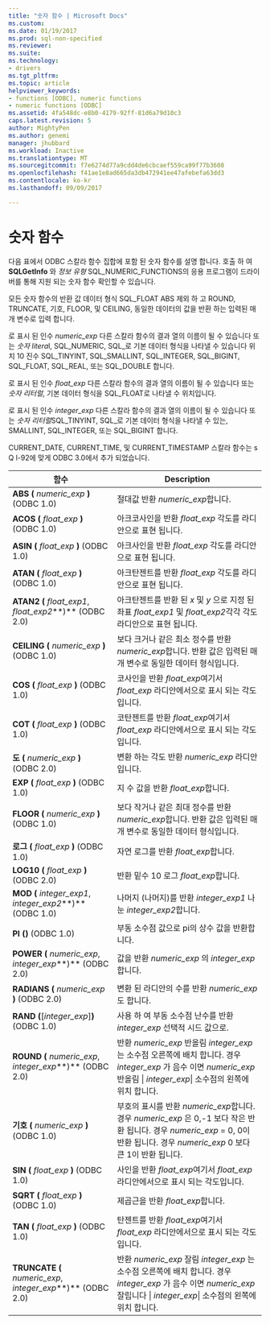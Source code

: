 ```yaml
---
title: "숫자 함수 | Microsoft Docs"
ms.custom: 
ms.date: 01/19/2017
ms.prod: sql-non-specified
ms.reviewer: 
ms.suite: 
ms.technology:
- drivers
ms.tgt_pltfrm: 
ms.topic: article
helpviewer_keywords:
- functions [ODBC], numeric functions
- numeric functions [ODBC]
ms.assetid: 4fa548dc-e8b0-4179-92ff-81d6a79d10c3
caps.latest.revision: 5
author: MightyPen
ms.author: genemi
manager: jhubbard
ms.workload: Inactive
ms.translationtype: MT
ms.sourcegitcommit: f7e6274d77a9cdd4de6cbcaef559ca99f77b3608
ms.openlocfilehash: f41ae1e8ad665da3db472941ee47afebefa63dd3
ms.contentlocale: ko-kr
ms.lasthandoff: 09/09/2017

---
```

# <a name="numeric-functions"></a>숫자 함수
다음 표에서 ODBC 스칼라 함수 집합에 포함 된 숫자 함수를 설명 합니다. 호출 하 여 **SQLGetInfo** 와 *정보 유형* SQL_NUMERIC_FUNCTIONS의 응용 프로그램이 드라이버를 통해 지원 되는 숫자 함수 확인할 수 있습니다.  
  
 모든 숫자 함수의 반환 값 데이터 형식 SQL_FLOAT ABS 제외 하 고 ROUND, TRUNCATE, 기호, FLOOR, 및 CEILING, 동일한 데이터의 값을 반환 하는 입력된 매개 변수로 입력 합니다.  
  
 로 표시 된 인수 *numeric_exp* 다른 스칼라 함수의 결과 열의 이름이 될 수 있습니다 또는 *숫자 litera*l, SQL_NUMERIC, SQL_로 기본 데이터 형식을 나타낼 수 있습니다 위치 10 진수 SQL_TINYINT, SQL_SMALLINT, SQL_INTEGER, SQL_BIGINT, SQL_FLOAT, SQL_REAL, 또는 SQL_DOUBLE 합니다.  
  
 로 표시 된 인수 *float_exp* 다른 스칼라 함수의 결과 열의 이름이 될 수 있습니다 또는 *숫자 리터럴*, 기본 데이터 형식을 SQL_FLOAT로 나타낼 수 위치입니다.  
  
 로 표시 된 인수 *integer_exp* 다른 스칼라 함수의 결과 열의 이름이 될 수 있습니다 또는 *숫자 리터럴*SQL_TINYINT, SQL_로 기본 데이터 형식을 나타낼 수 있는, SMALLINT, SQL_INTEGER, 또는 SQL_BIGINT 합니다.  
  
 CURRENT_DATE, CURRENT_TIME, 및 CURRENT_TIMESTAMP 스칼라 함수는 s Q l-92에 맞게 ODBC 3.0에서 추가 되었습니다.  
  
|함수|Description|  
|--------------|-----------------|  
|**ABS (** *numeric_exp* **)** (ODBC 1.0)|절대값 반환 *numeric_exp*합니다.|  
|**ACOS (** *float_exp* **)** (ODBC 1.0)|아크코사인을 반환 *float_exp* 각도를 라디안으로 표현 됩니다.|  
|**ASIN (** *float_exp* **)** (ODBC 1.0)|아크사인을 반환 *float_exp* 각도를 라디안으로 표현 됩니다.|  
|**ATAN (** *float_exp* **)** (ODBC 1.0)|아크탄젠트를 반환 *float_exp* 각도를 라디안으로 표현 됩니다.|  
|**ATAN2 (** *float_exp1*, *float_exp2***)** (ODBC 2.0)|아크탄젠트를 반환 된 *x* 및 *y* 으로 지정 된 좌표 *float_exp1* 및 *float_exp2*각각 각도 라디안으로 표현 됩니다.|  
|**CEILING (** *numeric_exp* **)** (ODBC 1.0)|보다 크거나 같은 최소 정수를 반환 *numeric_exp*합니다. 반환 값은 입력된 매개 변수로 동일한 데이터 형식입니다.|  
|**COS (** *float_exp* **)** (ODBC 1.0)|코사인을 반환 *float_exp*여기서 *float_exp* 라디안에서으로 표시 되는 각도입니다.|  
|**COT (** *float_exp* **)** (ODBC 1.0)|코탄젠트를 반환 *float_exp*여기서 *float_exp* 라디안에서으로 표시 되는 각도입니다.|  
|**도 (** *numeric_exp* **)** (ODBC 2.0)|변환 하는 각도 반환 *numeric_exp* 라디안입니다.|  
|**EXP (** *float_exp* **)** (ODBC 1.0)|지 수 값을 반환 *float_exp*합니다.|  
|**FLOOR (** *numeric_exp* **)** (ODBC 1.0)|보다 작거나 같은 최대 정수를 반환 *numeric_exp*합니다. 반환 값은 입력된 매개 변수로 동일한 데이터 형식입니다.|  
|**로그 (** *float_exp* **)** (ODBC 1.0)|자연 로그를 반환 *float_exp*합니다.|  
|**LOG10 (** *float_exp* **)** (ODBC 2.0)|반환 밑수 10 로그 *float_exp*합니다.|  
|**MOD (** *integer_exp1*, *integer_exp2***)** (ODBC 1.0)|나머지 (나머지)를 반환 *integer_exp1* 나눈 *integer_exp2*합니다.|  
|**PI ()** (ODBC 1.0)|부동 소수점 값으로 pi의 상수 값을 반환합니다.|  
|**POWER (** *numeric_exp*, *integer_exp***)** (ODBC 2.0)|값을 반환 *numeric_exp* 의 *integer_exp*합니다.|  
|**RADIANS (** *numeric_exp* **)** (ODBC 2.0)|변환 된 라디안의 수를 반환 *numeric_exp* 도 합니다.|  
|**RAND (**[*integer_exp*]**)** (ODBC 1.0)|사용 하 여 부동 소수점 난수를 반환 *integer_exp* 선택적 시드 값으로.|  
|**ROUND (** *numeric_exp*, *integer_exp***)** (ODBC 2.0)|반환 *numeric_exp* 반올림 *integer_exp* 는 소수점 오른쪽에 배치 합니다. 경우 *integer_exp* 가 음수 이면 *numeric_exp* 반올림 &#124; *integer_exp*&#124; 소수점의 왼쪽에 위치 합니다.|  
|**기호 (** *numeric_exp* **)** (ODBC 1.0)|부호의 표시를 반환 *numeric_exp*합니다. 경우 *numeric_exp* 은 0,-1 보다 작은 반환 됩니다. 경우 *numeric_exp* = 0, 0이 반환 됩니다. 경우 *numeric_exp* 0 보다 큰 1이 반환 됩니다.|  
|**SIN (** *float_exp* **)** (ODBC 1.0)|사인을 반환 *float_exp*여기서 *float_exp* 라디안에서으로 표시 되는 각도입니다.|  
|**SQRT (** *float_exp* **)** (ODBC 1.0)|제곱근을 반환 *float_exp*합니다.|  
|**TAN (** *float_exp* **)** (ODBC 1.0)|탄젠트를 반환 *float_exp*여기서 *float_exp* 라디안에서으로 표시 되는 각도입니다.|  
|**TRUNCATE (** *numeric_exp*, *integer_exp***)** (ODBC 2.0)|반환 *numeric_exp* 잘림 *integer_exp* 는 소수점 오른쪽에 배치 합니다. 경우 *integer_exp* 가 음수 이면 *numeric_exp* 잘립니다 &#124; *integer_exp*&#124; 소수점의 왼쪽에 위치 합니다.|

